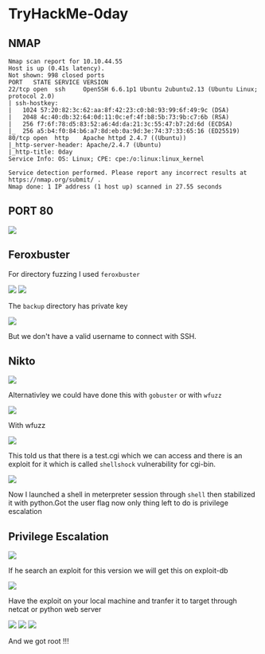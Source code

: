 # TryHackMe-0day

## NMAP

```
Nmap scan report for 10.10.44.55                                                                                      
Host is up (0.41s latency).                                                                                           
Not shown: 998 closed ports                                                                                           
PORT   STATE SERVICE VERSION                                                                                          
22/tcp open  ssh     OpenSSH 6.6.1p1 Ubuntu 2ubuntu2.13 (Ubuntu Linux; protocol 2.0)
| ssh-hostkey: 
|   1024 57:20:82:3c:62:aa:8f:42:23:c0:b8:93:99:6f:49:9c (DSA)                                                       
|   2048 4c:40:db:32:64:0d:11:0c:ef:4f:b8:5b:73:9b:c7:6b (RSA)
|   256 f7:6f:78:d5:83:52:a6:4d:da:21:3c:55:47:b7:2d:6d (ECDSA)
|_  256 a5:b4:f0:84:b6:a7:8d:eb:0a:9d:3e:74:37:33:65:16 (ED25519)
80/tcp open  http    Apache httpd 2.4.7 ((Ubuntu))
|_http-server-header: Apache/2.4.7 (Ubuntu)
|_http-title: 0day
Service Info: OS: Linux; CPE: cpe:/o:linux:linux_kernel

Service detection performed. Please report any incorrect results at https://nmap.org/submit/ .
Nmap done: 1 IP address (1 host up) scanned in 27.55 seconds
```

## PORT 80

<img src="https://imgur.com/EDnud0k.png"/>

## Feroxbuster

For directory fuzzing I used `feroxbuster`

<img src="https://imgur.com/uPEPTsy.png"/>

<img src="https://imgur.com/WoP8k8m.png"/>

The `backup` directory has private key

<img src="https://imgur.com/z4XnVU0.png">

But we don't have a valid username to connect with SSH.

## Nikto

<img src="https://imgur.com/PzXw7Dr.png"/>

Alternativley we could have done this with `gobuster` or with `wfuzz`

<img src="https://imgur.com/zI7ZKQV.png"/>


With wfuzz

<img src="https://imgur.com/wt3yUft.png"/>


This told us that there is a test.cgi which we can access and there is an exploit for it which is called `shellshock` vulnerability for cgi-bin.


<img src="https://imgur.com/aG1YvUu.png"/>

Now I launched a shell in meterpreter session through `shell` then stabilized it with python.Got the user flag now only thing left to do is privilege escalation

## Privilege Escalation

<img src="https://imgur.com/ieAYkPK.png"/>

If he search an exploit for this version we will get this on exploit-db


<img src="https://imgur.com/DyBUiNI.png"/>


Have the exploit on your local machine and tranfer it to target through netcat or python web server

<img src="https://imgur.com/EmcReja.png"/>

<img src="https://imgur.com/96rP4fx.png"/>

<img src="https://imgur.com/pLxyAfz.png"/>

And we got root !!!
